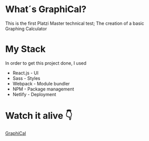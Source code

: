 # What´s GraphiCal?
This is the first Platzi Master technical test; The creation of a basic Graphing Calculator

# My Stack
In order to get this project done, I used
- React.js - UI
- Sass - Styles
- Webpack - Module bundler
- NPM - Package management
- Netlify - Deployment

# Watch it alive 👇

[GraphiCal](https://graphical.netlify.app/)
